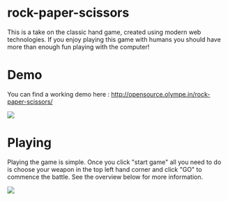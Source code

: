 # rock-paper-scissors

This is a take on the classic hand game, created using modern web technologies. If you enjoy playing this game with humans you should have more than enough fun playing with the computer!

# Demo

You can find a working demo here : http://opensource.olympe.in/rock-paper-scissors/

![](http://i68.servimg.com/u/f68/19/06/98/92/demo10.gif)

# Playing

Playing the game is simple. Once you click "start game" all you need to do is choose your weapon in the top left hand corner and click "GO" to commence the battle. See the overview below for more information.

![](http://opensource.olympe.in/rock-paper-scissors/overview.png)
